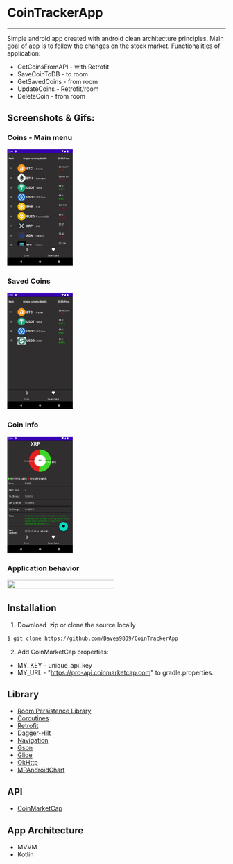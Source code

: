 # CoinTrackerApp
-------------
Simple android app created with android clean architecture principles. Main goal of app is to follow the changes on the stock market. 
Functionalities of application:
* GetCoinsFromAPI - with Retrofit
* SaveCoinToDB - to room
* GetSavedCoins - from room
* UpdateCoins - Retrofit/room
* DeleteCoin - from room

## Screenshots & Gifs:
### Coins - Main menu
<img src="./screenshots/main_menu.png" width="30%" height="30%">

### Saved Coins
<img src="./screenshots/saved_coins.png" width="30%" height="30%">

### Coin Info
<img src="./screenshots/coin_info.png" width="30%" height="30%">

### Application behavior
<img src="./gifs/app_behavior.gif" width="70%" height="70%">

## Installation
1. Download .zip 
or clone the source locally
```sh
$ git clone https://github.com/Daves9809/CoinTrackerApp
```
2. Add CoinMarketCap properties:
  - MY_KEY - unique_api_key
  - MY_URL - "https://pro-api.coinmarketcap.com"
to gradle.properties.

## Library
* [Room Persistence Library](https://developer.android.com/topic/libraries/architecture/room)
* [Coroutines](https://developer.android.com/kotlin/coroutines)
* [Retrofit](https://square.github.io/retrofit/)
* [Dagger-Hilt](https://developer.android.com/training/dependency-injection/hilt-android)
* [Navigation](https://developer.android.com/guide/navigation)
* [Gson](https://github.com/google/gson/)
* [Glide](https://square.github.io/retrofit/)
* [OkHttp](https://github.com/square/okhttp)
* [MPAndroidChart](https://github.com/PhilJay/MPAndroidChart)

## API
* [CoinMarketCap](https://coinmarketcap.com)

## App Architecture
* MVVM
* Kotlin
